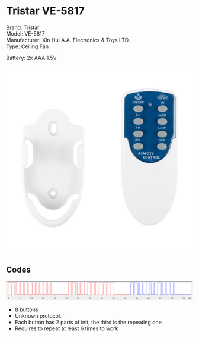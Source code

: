 # Tristar VE-5817

Brand: Tristar  
Model: VE-5817  
Manufacturer: Xin Hui A.A. Electronics & Toys LTD.  
Type: Ceiling Fan  

Battery: 2x AAA 1.5V

![Remote](remote.jpg)

## Codes

![Code graph](code.png)

- 8 buttons
- Unknown protocol.
- Each button has 2 parts of init, the third is the repeating one
- Requires to repeat at least 6 times to work
